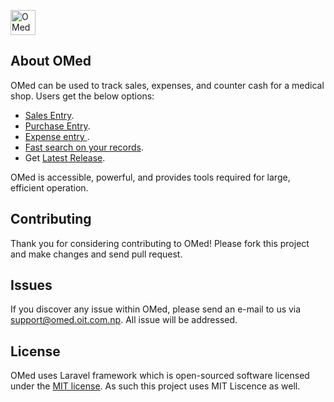 <p align="center">

  <a href="https://oit.com.np"><img
  src="https://cdn.pixabay.com/photo/2014/04/02/14/08/mouse-306274_960_720.png"
  alt="OMed Logo OIT" width="40;">
  </a>

</p>

<!-- 
<p align="center">
<a href="https://travis-ci.org/laravel/framework"><img src="https://travis-ci.org/laravel/framework.svg" alt="Build Status"></a>
<a href="https://packagist.org/packages/laravel/framework"><img src="https://poser.pugx.org/laravel/framework/d/total.svg" alt="Total Downloads"></a>
<a href="https://packagist.org/packages/laravel/framework"><img src="https://poser.pugx.org/laravel/framework/v/stable.svg" alt="Latest Stable Version"></a>
<a href="https://packagist.org/packages/laravel/framework"><img src="https://poser.pugx.org/laravel/framework/license.svg" alt="License"></a>
</p>
-->

## About OMed

OMed can be used to track sales, expenses, and counter cash for a medical shop.
Users get the below options:

- [Sales Entry](https://laravel.com/docs/routing).
- [Purchase Entry](https://laravel.com/docs/queues).
- [Expense entry ](https://laravel.com/docs/container).
- [Fast search on your records](https://laravel.com/docs/broadcasting).
- Get [Latest Release](https://laravel.com/docs/migrations).

OMed is accessible, powerful, and provides tools required for large, efficient operation.

## Contributing

Thank you for considering contributing to OMed! Please fork this project and make changes and send pull request.

## Issues

If you discover any issue within OMed, please send an e-mail to
us via [support@omed.oit.com.np](mailto:taylor@laravel.com). All issue will be addressed.

## License

OMed uses Laravel framework which is open-sourced software licensed under the
[MIT license](https://opensource.org/licenses/MIT). As such this project uses
MIT Liscence as well.
